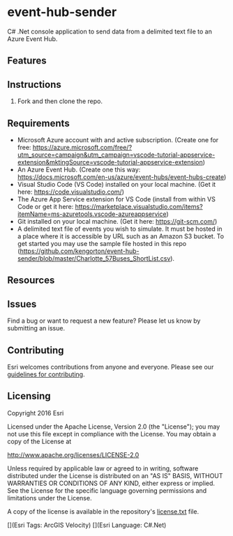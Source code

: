 # event-hub-sender
C# .Net console application to send data from a delimited text file to an Azure Event Hub.



## Features

## Instructions

1. Fork and then clone the repo.

## Requirements
 
* Microsoft Azure account with and active subscription. (Create one for free: https://azure.microsoft.com/free/?utm_source=campaign&utm_campaign=vscode-tutorial-appservice-extension&mktingSource=vscode-tutorial-appservice-extension)
* An Azure Event Hub. (Create one this way: https://docs.microsoft.com/en-us/azure/event-hubs/event-hubs-create)
* Visual Studio Code (VS Code) installed on your local machine. (Get it here: https://code.visualstudio.com/)
* The Azure App Service extension for VS Code (install from within VS Code or get it here: https://marketplace.visualstudio.com/items?itemName=ms-azuretools.vscode-azureappservice)
* Git installed on your local machine. (Get it here: https://git-scm.com/)
* A delimited text file of events you wish to simulate. It must be hosted in a place where it is accessible by URL such as an Amazon S3 bucket. To get started you may use the sample file hosted in this repo (https://github.com/kengorton/event-hub-sender/blob/master/Charlotte_57Buses_ShortList.csv).


## Resources


## Issues

Find a bug or want to request a new feature?  Please let us know by submitting an issue.

## Contributing

Esri welcomes contributions from anyone and everyone. Please see our [guidelines for contributing](https://github.com/esri/contributing).

## Licensing
Copyright 2016 Esri

Licensed under the Apache License, Version 2.0 (the "License");
you may not use this file except in compliance with the License.
You may obtain a copy of the License at

   http://www.apache.org/licenses/LICENSE-2.0

Unless required by applicable law or agreed to in writing, software
distributed under the License is distributed on an "AS IS" BASIS,
WITHOUT WARRANTIES OR CONDITIONS OF ANY KIND, either express or implied.
See the License for the specific language governing permissions and
limitations under the License.

A copy of the license is available in the repository's [license.txt]( https://github.com/kengorton/event-hub-sender/blob/master/license.txt) file.

[](Esri Tags: ArcGIS Velocity)
[](Esri Language: C#.Net)​
